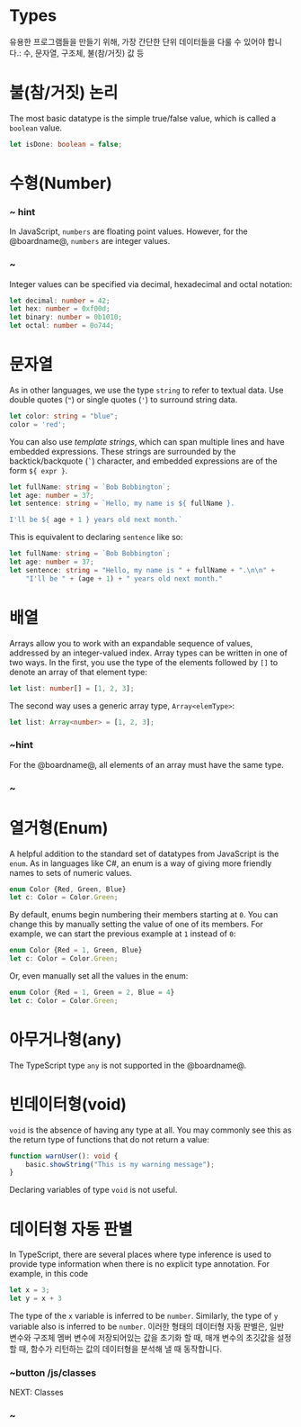 # Types

유용한 프로그램들을 만들기 위해, 가장 간단한 단위 데이터들을 다룰 수 있어야 합니다.: 수, 문자열, 구조체, 불(참/거짓) 값 등

# 불(참/거짓) 논리

The most basic datatype is the simple true/false value, which is called a `boolean` value.

```ts
let isDone: boolean = false;
```

# 수형(Number)

### ~ hint

In JavaScript, `numbers` are floating point values. However, for the @boardname@, `numbers` are integer values.

### ~

Integer values can be specified via decimal, hexadecimal and octal notation:

```ts
let decimal: number = 42;
let hex: number = 0xf00d;
let binary: number = 0b1010;
let octal: number = 0o744;
```

# 문자열

As in other languages, we use the type `string` to refer to textual data. Use double quotes (`"`) or single quotes (`'`) to surround string data.

```ts
let color: string = "blue";
color = 'red';
```

You can also use *template strings*, which can span multiple lines and have embedded expressions. These strings are surrounded by the backtick/backquote (`` ` ``) character, and embedded expressions are of the form `${ expr }`.

```ts
let fullName: string = `Bob Bobbington`;
let age: number = 37;
let sentence: string = `Hello, my name is ${ fullName }.

I'll be ${ age + 1 } years old next month.`
```

This is equivalent to declaring `sentence` like so:

```ts
let fullName: string = `Bob Bobbington`;
let age: number = 37;
let sentence: string = "Hello, my name is " + fullName + ".\n\n" +
    "I'll be " + (age + 1) + " years old next month."
```

# 배열

Arrays allow you to work with an expandable sequence of values, addressed by an integer-valued index. Array types can be written in one of two ways. In the first, you use the type of the elements followed by `[]` to denote an array of that element type:

```ts
let list: number[] = [1, 2, 3];
```

The second way uses a generic array type, `Array<elemType>`:

```ts
let list: Array<number> = [1, 2, 3];
```

### ~hint

For the @boardname@, all elements of an array must have the same type.

### ~

# 열거형(Enum)

A helpful addition to the standard set of datatypes from JavaScript is the `enum`. As in languages like C#, an enum is a way of giving more friendly names to sets of numeric values.

```ts
enum Color {Red, Green, Blue}
let c: Color = Color.Green;
```

By default, enums begin numbering their members starting at `0`. You can change this by manually setting the value of one of its members. For example, we can start the previous example at `1` instead of `0`:

```ts
enum Color {Red = 1, Green, Blue}
let c: Color = Color.Green;
```

Or, even manually set all the values in the enum:

```ts
enum Color {Red = 1, Green = 2, Blue = 4}
let c: Color = Color.Green;
```

# 아무거나형(any)

The TypeScript type `any` is not supported in the @boardname@.

# 빈데이터형(void)

`void` is the absence of having any type at all. You may commonly see this as the return type of functions that do not return a value:

```ts
function warnUser(): void {
    basic.showString("This is my warning message");
}
```

Declaring variables of type `void` is not useful.

# 데이터형 자동 판별

In TypeScript, there are several places where type inference is used to provide type information when there is no explicit type annotation. For example, in this code

```ts
let x = 3;
let y = x + 3
```

The type of the `x` variable is inferred to be `number`. Similarly, the type of `y` variable also is inferred to be `number`. 이러한 형태의 데이터형 자동 판별은, 일반 변수와 구조체 멤버 변수에 저장되어있는 값을 초기화 할 때, 매개 변수의 초깃값을 설정할 때, 함수가 리턴하는 값의 데이터형을 분석해 낼 때 동작합니다.

### ~button /js/classes

NEXT: Classes

### ~